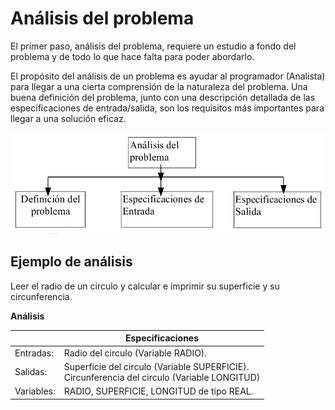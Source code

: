 # Análisis del problema

El primer paso, análisis del problema, requiere un estudio a fondo del problema
y de todo lo que hace falta para poder abordarlo.

El propósito del análisis de un problema es ayudar al programador (Analista) para llegar a una cierta comprensión de la naturaleza del problema. Una buena definición del problema, junto con una descripción detallada de las especificaciones de entrada/salida, son los requisitos más importantes para llegar a una solución eficaz.

![analisis](img/analisis.png)

## Ejemplo de análisis

Leer el radio de un círculo y calcular e imprimir su superficie y su circunferencia.

**Análisis**

|  | Especificaciones |
|------------------------------------------------|-----------------------------------------------|
| Entradas: | Radio del circulo (Variable RADIO). |
| Salidas:  | Superficie del circulo (Variable SUPERFICIE).<br/>Circunferencia del  circulo (Variable LONGITUD) |
| Variables:  |RADIO, SUPERFICIE, LONGITUD de tipo REAL.|



